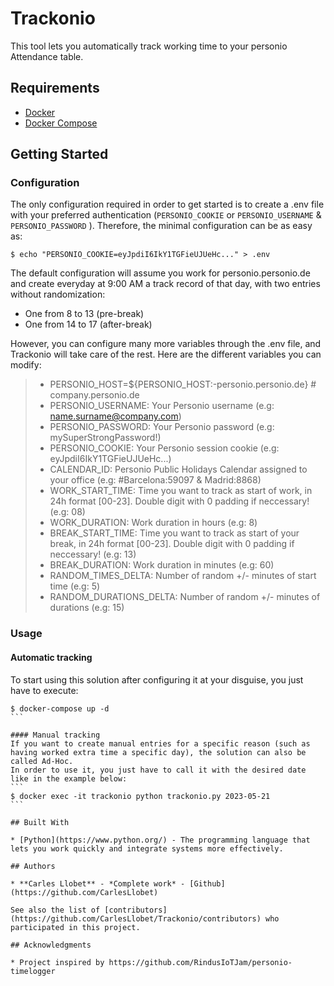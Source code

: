 # Trackonio

This tool lets you automatically track working time to your personio Attendance table.

## Requirements
- [Docker](https://docs.docker.com/get-docker/)
- [Docker Compose](https://docs.docker.com/get-started/08_using_compose/#install-docker-compose)

## Getting Started
### Configuration

The only configuration required in order to get started is to create a .env file with your preferred authentication (`PERSONIO_COOKIE` or `PERSONIO_USERNAME` & `PERSONIO_PASSWORD` ). Therefore, the minimal configuration can be as easy as:
```
$ echo "PERSONIO_COOKIE=eyJpdiI6IkY1TGFieUJUeHc..." > .env
```

The default configuration will assume you work for personio.personio.de and create everyday at 9:00 AM a track record of that day, with two entries without randomization:
* One from 8 to 13 (pre-break)
* One from 14 to 17 (after-break)

However, you can configure many more variables through the .env file, and Trackonio will take care of the rest.
Here are the different variables you can modify:

> - PERSONIO_HOST=${PERSONIO_HOST:-personio.personio.de} # company.personio.de
> - PERSONIO_USERNAME: Your Personio username (e.g: name.surname@company.com)
> - PERSONIO_PASSWORD: Your Personio password (e.g: mySuperStrongPassword!)
> - PERSONIO_COOKIE: Your Personio session cookie (e.g: eyJpdiI6IkY1TGFieUJUeHc...)
> - CALENDAR_ID: Personio Public Holidays Calendar assigned to your office (e.g: #Barcelona:59097 & Madrid:8868)
> - WORK_START_TIME: Time you want to track as start of work, in 24h format [00-23]. Double digit with 0 padding if neccessary! (e.g: 08)
> - WORK_DURATION: Work duration in hours (e.g: 8)
> - BREAK_START_TIME: Time you want to track as start of your break, in 24h format [00-23]. Double digit with 0 padding if neccessary! (e.g: 13)
> - BREAK_DURATION: Work duration in minutes (e.g: 60)
> - RANDOM_TIMES_DELTA: Number of random +/- minutes of start time (e.g: 5)
> - RANDOM_DURATIONS_DELTA: Number of random +/- minutes of durations (e.g: 15)

### Usage

#### Automatic tracking
To start using this solution after configuring it at your disguise, you just have to execute:

````
$ docker-compose up -d
```

#### Manual tracking
If you want to create manual entries for a specific reason (such as having worked extra time a specific day), the solution can also be called Ad-Hoc.
In order to use it, you just have to call it with the desired date like in the example below:
```
$ docker exec -it trackonio python trackonio.py 2023-05-21
```

## Built With

* [Python](https://www.python.org/) - The programming language that lets you work quickly and integrate systems more effectively.

## Authors

* **Carles Llobet** - *Complete work* - [Github](https://github.com/CarlesLlobet)

See also the list of [contributors](https://github.com/CarlesLlobet/Trackonio/contributors) who participated in this project.

## Acknowledgments

* Project inspired by https://github.com/RindusIoTJam/personio-timelogger
